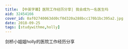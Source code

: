 ```yaml
---
title: 【中英字幕】医院工作经历分享| 我会成为一名医生吗
aid: 32454166
cover_id: 0af02740063dd0cf0d320a288bcc170b1bc395a2.jpg
date: 2018-09-25
tags: [studywithme,holly]
---
```

剑桥小姐姐holly的医院工作经历分享